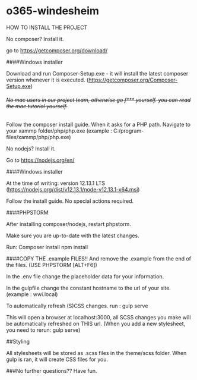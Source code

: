 # o365-windesheim


HOW TO INSTALL THE PROJECT

No composer? Install it.

go to https://getcomposer.org/download/

####Windows installer

Download and run Composer-Setup.exe - it will install the latest composer version whenever it is executed. (https://getcomposer.org/Composer-Setup.exe)

###### ~~No mac users in our project team, otherwise go f*** yourself. you can read the mac tutorial yourself.~~

Follow the composer install guide. When it asks for a PHP path. Navigate to your xammp folder/php/php.exe (example : C:/program-files/xammp/php/php.exe)
   

No nodejs? Install it.


Go to https://nodejs.org/en/

####Windows installer

At the time of writing: version 12.13.1 LTS (https://nodejs.org/dist/v12.13.1/node-v12.13.1-x64.msi)

Follow the install guide. No special actions required.



####PHPSTORM

After installing composer/nodejs, restart phpstorm.

Make sure you are up-to-date with the latest changes.

Run:
Composer install
npm install




####COPY THE .example FILES!!
And remove the .example from the end of the files. (USE PHPSTORM [ALT+F6])

In the .env file change the placeholder data for your information.

In the gulpfile change the constant hostname to the url of your site. (example : wwi.local)

To automatically refresh (S)CSS changes. run : gulp serve

This will open a browser at localhost:3000, all SCSS changes you make will be automatically refreshed on THIS url.
(When you add a new stylesheet, you need to rerun: gulp serve)

##Styling

All stylesheets will be stored as .scss files in the theme/scss folder. When gulp is ran, it will create CSS files for you.


###No further questions?? Have fun.




